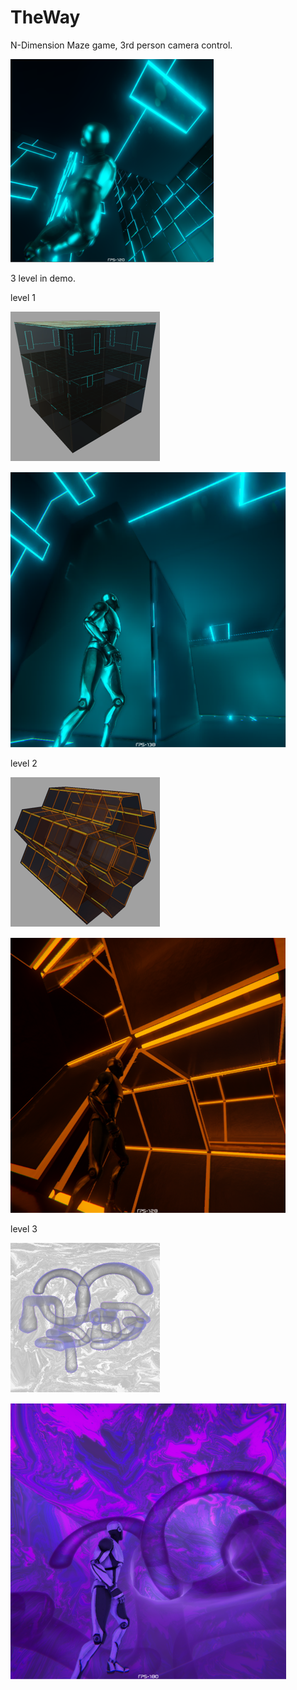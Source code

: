 # TheWay
N-Dimension Maze game, 3rd person camera control.

![image](https://github.com/chewingF/TheWay/blob/develop/ReadmeImg/wall-walk-preview.png)


3 level in demo.

level 1

![image](https://github.com/chewingF/TheWay/blob/develop/ReadmeImg/level1-preview1.png)

![image](https://github.com/chewingF/TheWay/blob/develop/ReadmeImg/level1-preview2.png)

level 2

![image](https://github.com/chewingF/TheWay/blob/develop/ReadmeImg/level2-preview1.png)

![image](https://github.com/chewingF/TheWay/blob/develop/ReadmeImg/level2-preview2.png)

level 3

![image](https://github.com/chewingF/TheWay/blob/develop/ReadmeImg/level3-preview1.png)

![image](https://github.com/chewingF/TheWay/blob/develop/ReadmeImg/level3-preview2.png)
